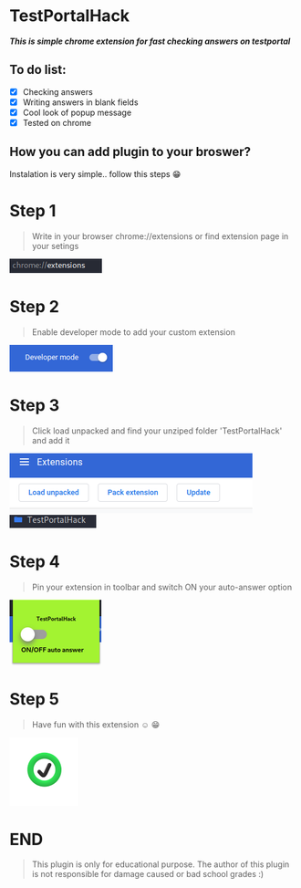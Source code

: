 # TestPortalHack

***This is simple chrome extension for fast checking answers on testportal***

## To do list:
- [X] Checking answers
- [X] Writing answers in blank fields
- [X] Cool look of popup message
- [X] Tested on chrome
## How you can add plugin to your broswer?
Instalation is very simple.. follow this steps  :grin:

# Step 1
>Write in your browser chrome://extensions or find extension page in your setings

![image](https://github.com/41li5/TestPortalHack/blob/main/img/extension.png)
# Step 2
>Enable developer mode to add your custom extension

![image](https://github.com/41li5/TestPortalHack/blob/main/img/developer.png)
# Step 3
> Click load unpacked and find your unziped folder 'TestPortalHack' and add it

![image](https://github.com/41li5/TestPortalHack/blob/main/img/load.png)
![image](https://github.com/41li5/TestPortalHack/blob/main/img/folder.png)
# Step 4
>Pin your extension in toolbar and switch ON your auto-answer option

![image](https://github.com/41li5/TestPortalHack/blob/main/img/switch.png)
# Step 5 
>Have fun with this extension :relaxed: :grin:

![image](https://github.com/41li5/TestPortalHack/blob/main/TestPortalHack/img/img128.png)


# END
>This plugin is only for educational purpose. The author of this plugin is not responsible for damage caused or bad school grades :)

